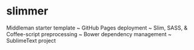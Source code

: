 slimmer
=======

Middleman starter template ~ GitHub Pages deployment ~ Slim, SASS, &amp; Coffee-script preprocessing ~ Bower dependency management ~ SublimeText project 
